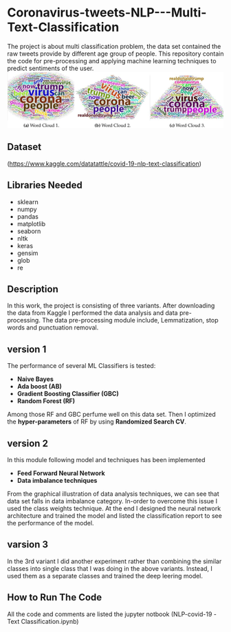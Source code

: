 # Coronavirus-tweets-NLP---Multi-Text-Classification
The project is about multi classification problem, the data set contained the raw tweets provide by different age group of people. This repository contain the code for pre-processing and applying machine learning techniques to predict sentiments of the user.
![](images/corona_virus.jpg)
## Dataset
(https://www.kaggle.com/datatattle/covid-19-nlp-text-classification)

## Libraries Needed
- sklearn
- numpy
- pandas
- matplotlib
- seaborn
- nltk
- keras
- gensim
- glob
- re

## Description 
In this work, the project is consisting of three variants. After downloading the data from Kaggle I performed the data analysis and data pre-processing. The data pre-processing module include, Lemmatization, stop words and punctuation removal.

## version 1
The performance of several ML Classifiers is tested:
- **Naive Bayes** 
- **Ada boost (AB)**
- **Gradient Boosting Classifier (GBC)**
- **Random Forest (RF)**

Among those RF and GBC perfume well on this data set. Then I optimized the **hyper-parameters** of RF by using **Randomized Search CV**.

## version 2
In this module following model and techniques has been implemented 
- **Feed Forward Neural Network** 
- **Data imbalance techniques** 

From the graphical illustration of data analysis techniques, we can see that data set falls in data imbalance category. In-order to overcome this issue I used the class weights technique. At the end I designed the neural network architecture and trained the model and listed the classification report to see the performance of the model.

## varsion 3
In the 3rd variant I did another experiment rather than combining the similar classes into single class that I was doing in the above variants. Instead, I used them as a separate classes and trained the deep leering model.

## How to Run The Code
All the code and comments are listed the jupyter notbook (NLP-covid-19 -Text Classification.ipynb)


